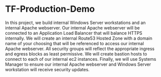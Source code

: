 # TF-Production-Demo

In this project, we build internal Windows Server workstations and an internal Apache webserver. Our internal Apache webserver will be connected to an Application Load Balancer that will balance HTTPS internally. We will create an internal Route53 Hosted Zone with a domain name of your choosing that will be referenced to access our internal Apache webserver. All security groups will reflect the appropriate ingress and egress blocks as least permissive. We will create bastion hosts to connect to each of our internal ec2 instances. Finally, we will use Systems Manager to ensure our internal Apache webserver and Windows Server workstation will receive security updates.

